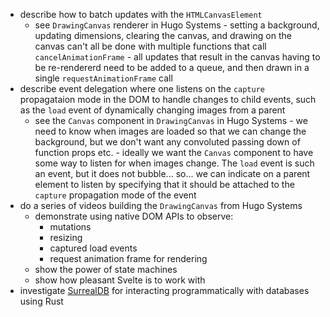 - describe how to batch updates with the `HTMLCanvasElement`
  - see `DrawingCanvas` renderer in Hugo Systems - setting a background,
    updating dimensions, clearing the canvas, and drawing on the canvas can't
    all be done with multiple functions that call `cancelAnimationFrame` - all
    updates that result in the canvas having to be re-rendererd need to be
    added to a queue, and then drawn in a single `requestAnimationFrame` call
- describe event delegation where one listens on the `capture` propagataion mode
  in the DOM to handle changes to child events, such as the `load` event of
  dynamically changing images from a parent
  - see the `Canvas` component in `DrawingCanvas` in Hugo Systems - we need to
    know when images are loaded so that we can change the background, but we
    don't want any convoluted passing down of function props etc. - ideally
    we want the `Canvas` component to have some way to listen for when images
    change. The `load` event is such an event, but it does not bubble... so...
    we can indicate on a parent element to listen by specifying that it should
    be attached to the `capture` propagation mode of the event
- do a series of videos building the `DrawingCanvas` from Hugo Systems
  - demonstrate using native DOM APIs to observe:
    - mutations
    - resizing
    - captured load events
    - request animation frame for rendering
  - show the power of state machines
  - show how pleasant Svelte is to work with
- investigate [SurrealDB](https://docs.surrealdb.com/docs/integration/sdks/rust/)
  for interacting programmatically with databases using Rust
